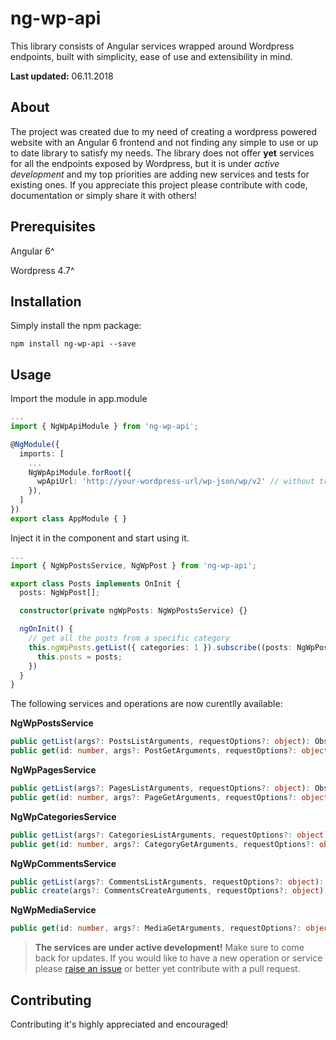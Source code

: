 # ng-wp-api

This library consists of Angular services wrapped around Wordpress endpoints, built with simplicity, ease of use and extensibility in mind.

**Last updated:** 06.11.2018

## About

The project was created due to my need of creating a wordpress powered website with an Angular 6 frontend and not finding any simple to use or up to date library to satisfy my needs. The library does not offer **yet** services for all the endpoints exposed by Wordpress, but it is under _active development_ and my top priorities are adding new services and tests for existing ones.
If you appreciate this project please contribute with code, documentation or simply share it with others!

## Prerequisites

Angular 6^

Wordpress 4.7^

## Installation

Simply install the npm package:

`npm install ng-wp-api --save`

## Usage

Import the module in app.module

```typescript
...
import { NgWpApiModule } from 'ng-wp-api';

@NgModule({
  imports: [
    ...
    NgWpApiModule.forRoot({
      wpApiUrl: 'http://your-wordpress-url/wp-json/wp/v2' // without trailing slash
    }),
  ]
})
export class AppModule { }
```

Inject it in the component and start using it.

```typescript
...
import { NgWpPostsService, NgWpPost } from 'ng-wp-api';

export class Posts implements OnInit {
  posts: NgWpPost[];

  constructor(private ngWpPosts: NgWpPostsService) {}

  ngOnInit() {
    // get all the posts from a specific category
    this.ngWpPosts.getList({ categories: 1 }).subscribe((posts: NgWpPost[]) => {
      this.posts = posts;
    })
  }
}
```

The following services and operations are now curentlly available:

**NgWpPostsService**

```typescript
public getList(args?: PostsListArguments, requestOptions?: object): Observable<any>
public get(id: number, args?: PostGetArguments, requestOptions?: object): Observable<any> {
```

**NgWpPagesService**

```typescript
public getList(args?: PagesListArguments, requestOptions?: object): Observable<any>
public get(id: number, args?: PageGetArguments, requestOptions?: object): Observable<any>
```

**NgWpCategoriesService**

```typescript
public getList(args?: CategoriesListArguments, requestOptions?: object): Observable<any>
public get(id: number, args?: CategoryGetArguments, requestOptions?: object): Observable<any>
```

**NgWpCommentsService**

```typescript
public getList(args?: CommentsListArguments, requestOptions?: object): Observable<any>
public create(args?: CommentsCreateArguments, requestOptions?: object): Observable<any>
```

**NgWpMediaService**

```typescript
public get(id: number, args?: MediaGetArguments, requestOptions?: object): Observable<any>
```

> **The services are under active development!**
> Make sure to come back for updates.
> If you would like to have a new operation or service please [raise an issue](https://github.com/lucianmol/ng-wp-api/issues) or better yet contribute with a pull request.

## Contributing

Contributing it's highly appreciated and encouraged!
